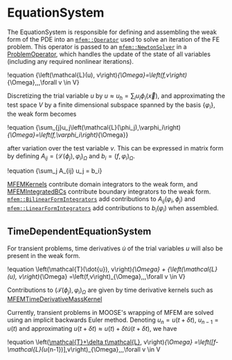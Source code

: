 # EquationSystem

The EquationSystem is responsible for defining and assembling the weak form of the PDE into an
[`mfem::Operator`](https://docs.mfem.org/html/classmfem_1_1Operator.html) used to solve an iteration
of the FE problem. This operator is passed to an
[`mfem::NewtonSolver`](https://docs.mfem.org/html/classmfem_1_1NewtonSolver.html) in a
[ProblemOperator](source/mfem/problem_operators/ProblemOperator.md), which handles the update of the
state of all variables (including any required nonlinear iterations).

!equation
{\left(\mathcal{L}(u), v\right)_{\Omega}=\left(f,v\right)_{\Omega}\,\,\,\forall v \in V}

Discretizing the trial variable $u$ by $u\approx u_h = \sum_i u_i \phi_i(\vec x)$,
and approximating the test space $V$ by a finite dimensional subspace spanned by
the basis $\{\varphi_i\}$, the weak form becomes

!equation
{\sum_{j}u_j\left(\mathcal{L}(\phi_j),\varphi_i\right)_{\Omega}=\left(f,\varphi_i\right)_{\Omega}}

after variation over the test variable $v$. This can be expressed in matrix form by
defining $A_{ij} = \left(\mathcal{L}(\phi_j), \varphi_i\right)_{\Omega}$ and
${b_i=\left(f,\varphi_i\right)_{\Omega}}$.

!equation
{\sum_j A_{ij} u_j = b_i}

[MFEMKernels](source/mfem/kernels/MFEMKernel.md) contribute domain integrators to the weak form, and
[MFEMIntegratedBCs](source/mfem/bcs/MFEMIntegratedBC.md) contribute boundary integrators to the weak
form. [`mfem::BilinearFormIntegrators`](https://mfem.org/bilininteg/) add contributions to
$A_{ij}(\varphi_i, \phi_j)$ and [`mfem::LinearFormIntegrators`](https://mfem.org/lininteg/) add
contributions to $b_i(\varphi_i)$ when assembled.

## TimeDependentEquationSystem

For transient problems, time derivatives $\dot{u}$ of the trial variables $u$ will also be
present in the weak form.

!equation
\left(\mathcal{T}(\dot{u}), v\right)_{\Omega} + {\left(\mathcal{L}(u), v\right)_{\Omega}
=\left(f,v\right)_{\Omega}\,\,\,\forall v \in V}

Contributions to $\left(\mathcal{T}(\phi_j), \varphi_i\right)_{\Omega}$ are given by
time derivative kernels such as
 [MFEMTimeDerivativeMassKernel](source/mfem/kernels/MFEMTimeDerivativeMassKernel.md)

Currently, transient problems in MOOSE's wrapping of MFEM are solved using an implicit backwards Euler method.
Denoting $u_n=u(t+\delta t)$, $u_{n-1}=u(t)$ and approximating
$u(t+\delta t) \approx u(t) + \delta t \dot{u}(t+\delta t)$, we have

!equation
\left([\mathcal{T}+\delta t\mathcal{L}](\dot{u}_n), v\right)_{\Omega}
=\left([f-\mathcal{L}(u_{n-1})],v\right)_{\Omega}\,\,\,\forall v \in V

